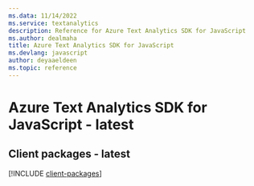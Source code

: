 ```yaml
---
ms.data: 11/14/2022
ms.service: textanalytics
description: Reference for Azure Text Analytics SDK for JavaScript
ms.author: dealmaha
title: Azure Text Analytics SDK for JavaScript
ms.devlang: javascript
author: deyaaeldeen
ms.topic: reference
---
```

# Azure Text Analytics SDK for JavaScript - latest

## Client packages - latest
[!INCLUDE [client-packages](text-analytics-client-index.md)]